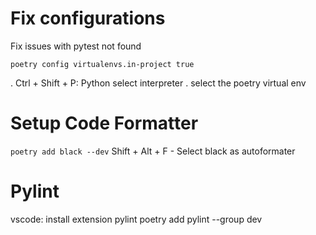 
# Fix configurations

Fix issues with pytest not found

`poetry config virtualenvs.in-project true`

. Ctrl + Shift + P: Python select interpreter
. select the poetry virtual env

# Setup Code Formatter
`poetry add black --dev`
Shift + Alt + F - Select black as autoformater 

# Pylint
vscode: install extension pylint
poetry add pylint --group dev

